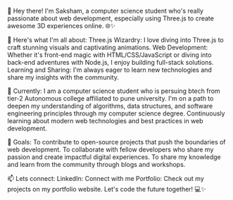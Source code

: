 👋 Hey there! I'm Saksham, a computer science student who's really passionate about web development, especially using Three.js to create awesome 3D experiences online. 🌐✨

🎨 Here's what I'm all about:
Three.js Wizardry: I love diving into Three.js to craft stunning visuals and captivating animations.
Web Development: Whether it's front-end magic with HTML/CSS/JavaScript or diving into back-end adventures with Node.js, I enjoy building full-stack solutions.
Learning and Sharing: I'm always eager to learn new technologies and share my insights with the community.

💼 Currently:
I am a computer science student who is persuing btech from tier-2 Autonomous college affiliated to pune university. 
I'm on a path to deepen my understanding of algorithms, data structures, and software engineering principles through my computer science degree.
Continuously learning about modern web technologies and best practices in web development.

🚀 Goals:
To contribute to open-source projects that push the boundaries of web development.
To collaborate with fellow developers who share my passion and create impactful digital experiences.
To share my knowledge and learn from the community through blogs and workshops.

📫 Lets connect:
LinkedIn: Connect with me
Portfolio: Check out my projects on my portfolio website.
Let's code the future together! 💻✨
